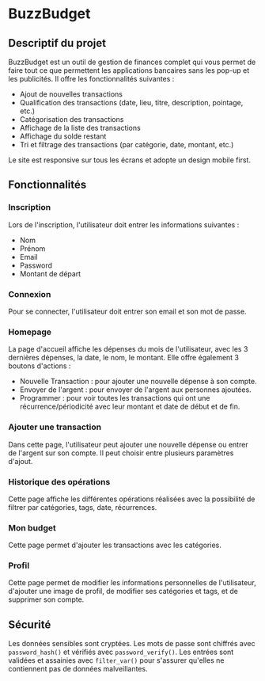 # BuzzBudget

## Descriptif du projet
BuzzBudget est un outil de gestion de finances complet qui vous permet de faire tout ce que permettent les applications bancaires sans les pop-up et les publicités. Il offre les fonctionnalités suivantes :

- Ajout de nouvelles transactions
- Qualification des transactions (date, lieu, titre, description, pointage, etc.)
- Catégorisation des transactions
- Affichage de la liste des transactions
- Affichage du solde restant
- Tri et filtrage des transactions (par catégorie, date, montant, etc.)

Le site est responsive sur tous les écrans et adopte un design mobile first.

## Fonctionnalités

### Inscription
Lors de l'inscription, l'utilisateur doit entrer les informations suivantes :
- Nom
- Prénom
- Email
- Password
- Montant de départ 

### Connexion
Pour se connecter, l'utilisateur doit entrer son email et son mot de passe.

### Homepage
La page d'accueil affiche les dépenses du mois de l'utilisateur, avec les 3 dernières dépenses, la date, le nom, le montant. Elle offre également 3 boutons d'actions :
- Nouvelle Transaction : pour ajouter une nouvelle dépense à son compte.
- Envoyer de l'argent : pour envoyer de l'argent aux personnes ajoutées.
- Programmer : pour voir toutes les transactions qui ont une récurrence/périodicité avec leur montant et date de début et de fin.

### Ajouter une transaction
Dans cette page, l'utilisateur peut ajouter une nouvelle dépense ou entrer de l'argent sur son compte. Il peut choisir entre plusieurs paramètres d'ajout.

### Historique des opérations
Cette page affiche les différentes opérations réalisées avec la possibilité de filtrer par catégories, tags, date, récurrences.

### Mon budget 
Cette page permet d'ajouter les transactions avec les catégories.

### Profil 
Cette page permet de modifier les informations personnelles de l'utilisateur, d'ajouter une image de profil, de modifier ses catégories et tags, et de supprimer son compte.

## Sécurité
Les données sensibles sont cryptées. Les mots de passe sont chiffrés avec `password_hash()` et vérifiés avec `password_verify()`. Les entrées sont validées et assainies avec `filter_var()` pour s'assurer qu'elles ne contiennent pas de données malveillantes.